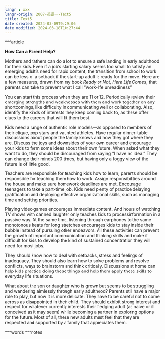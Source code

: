 ```yaml
---
langr : xxx
langr-origin: 2007-英语一-Text5
title: Text5
date created: 2024-03-09T9:29:06
date modified: 2024-03-18T10:27:44
---
```


^^^article

**How Can a Parent Help?**

Mothers and fathers can do a lot to ensure a safe landing in early adulthood for their kids. Even if a job’s starting salary seems too small to satisfy an emerging adult’s need for rapid content, the transition from school to work can be less of a setback if the start-up adult is ready for the move. Here are a few measures, drawn from my book _Ready or Not, Here Life Comes_, that parents can take to prevent what I call “work-life unreadiness”:

You can start this process when they are 11 or 12. Periodically review their emerging strengths and weaknesses with them and work together on any shortcomings, like difficulty in communicating well or collaborating. Also, identify the kinds of interests they keep coming back to, as these offer clues to the careers that will fit them best.

Kids need a range of authentic role models—as opposed to members of their clique, pop stars and vaunted athletes. Have regular dinner-table discussions about people the family knows and how they got where they are. Discuss the joys and downsides of your own career and encourage your kids to form some ideas about their own future. When asked what they want to do, they should be discouraged from saying “I have no idea.” They can change their minds 200 times, but having only a foggy view of the future is of little good.

Teachers are responsible for teaching kids how to learn; parents should be responsible for teaching them how to work. Assign responsibilities around the house and make sure homework deadlines are met. Encourage teenagers to take a part-time job. Kids need plenty of practice delaying gratification and deploying effective organizational skills, such as managing time and setting priorities.

Playing video games encourages immediate content. And hours of watching TV shows with canned laughter only teaches kids to processinformation in a passive way. At the same time, listening through earphones to the same monotonous beats for long stretches encourages kids to stay inside their bubble instead of pursuing other endeavors. All these activities can prevent the growth of important communication and thinking skills and make it difficult for kids to develop the kind of sustained concentration they will need for most jobs.

They should know how to deal with setbacks, stress and feelings of inadequacy. They should also learn how to solve problems and resolve conflicts, ways to brainstorm and think critically. Discussions at home can help kids practice doing these things and help them apply these skills to everyday life situations.

What about the son or daughter who is grown but seems to be struggling and wandering aimlessly through early adulthood? Parents still have a major role to play, but now it is more delicate. They have to be careful not to come across as disappointed in their child. They should exhibit strong interest and respect for whatever currently interests their fledging adult (as naive or ill conceived as it may seem) while becoming a partner in exploring options for the future. Most of all, these new adults must feel that they are respected and supported by a family that appreciates them.




^^^words
^^^notes
